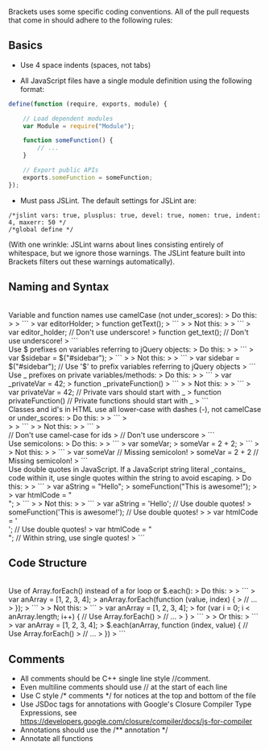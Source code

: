 Brackets uses some specific coding conventions. All of the pull requests that come in should adhere to the following rules:
## Basics ##
* Use 4 space indents (spaces, not tabs)

* All JavaScript files have a single module definition using the following format:

```javascript
define(function (require, exports, module) {

    // Load dependent modules
    var Module = require("Module");

    function someFunction() {
        // ...
    }

    // Export public APIs
    exports.someFunction = someFunction;
});
```

* Must pass JSLint. The default settings for JSLint are:

```
/*jslint vars: true, plusplus: true, devel: true, nomen: true, indent: 4, maxerr: 50 */
/*global define */
```

(With one wrinkle: JSLint warns about lines consisting entirely of whitespace, but we ignore those warnings. The JSLint feature built into Brackets filters out these warnings automatically).

## Naming and Syntax ##
<br/>
Variable and function names use camelCase (not under_scores):
> Do this:
>
> ```
> var editorHolder; 
> function getText();
> ```
>
> Not this:
>
> ```
> var editor_holder; // Don't use underscore!
> function get_text(); // Don't use underscore!
> ```

<br/>
Use $ prefixes on variables referring to jQuery objects:
> Do this:
>
> ```
> var $sidebar = $("#sidebar");
> ```
>
> Not this:
>
> ```
> var sidebar = $("#sidebar"); // Use '$' to prefix variables referring to jQuery objects
> ```

<br/>
Use _ prefixes on private variables/methods:
> Do this:
>
> ```
> var _privateVar = 42;
> function _privateFunction() 
> ```
>
> Not this:
>
> ```
> var privateVar = 42; // Private vars should start with _
> function privateFunction() // Private functions should start with _
> ```

<br/>
Classes and id's in HTML use all lower-case with dashes (-), not camelCase or under_scores:
> Do this:
>
> ```
> <div id="search-results">
> <span class="title-wrapper">
> ```
>
> Not this:
>
> ```
> <div id="searchResults">  // Don't use camel-case for ids
> <span class="title_wrapper"> // Don't use underscore
> ```

<br/>
Use semicolons:
> Do this:
>
> ```
> var someVar;
> someVar = 2 + 2;
> ```
>
> Not this:
>
> ```
> var someVar   // Missing semicolon!
> someVar = 2 + 2   // Missing semicolon!
> ```

<br/>
Use double quotes in JavaScript. If a JavaScript string literal _contains_ code within it, use single quotes within the string to avoid escaping.
> Do this:
>
> ```
> var aString = "Hello";
> someFunction("This is awesome!");
>
> var htmlCode = "<div id='some-id' class='some-class'></div>";
> ```
>
> Not this:
>
> ```
> var aString = 'Hello'; // Use double quotes!
> someFunction('This is awesome!'); // Use double quotes!
>
> var htmlCode = '<div id="some-id" class="some-class"></div>'; // Use double quotes!
> var htmlCode = "<div id=\"some-id\" class=\"some-class\"></div>"; // Within string, use single quotes!
> ```


## Code Structure ##
<br/>
Use of Array.forEach() instead of a for loop or $.each():
> Do this:
>
> ```
> var anArray = [1, 2, 3, 4];
> anArray.forEach(function (value, index) {
>     // ...
> });
> ```
>
> Not this:
> ```
> var anArray = [1, 2, 3, 4];
> for (var i = 0; i < anArray.length; i++) {  // Use Array.forEach()
>     // ...
> }
> ```
>
> Or this:
> ```
> var anArray = [1, 2, 3, 4];
> $.each(anArray, function (index, value) {  // Use Array.forEach()
>     // ...
> })
> ```


## Comments ##
* All comments should be C++ single line style //comment.
* Even multiline comments should use // at the start of each line
* Use C style /* comments */ for notices at the top and bottom of the file
* Use JSDoc tags for annotations with Google's Closure Compiler Type Expressions, see https://developers.google.com/closure/compiler/docs/js-for-compiler
* Annotations should use the /** annotation */
* Annotate all functions